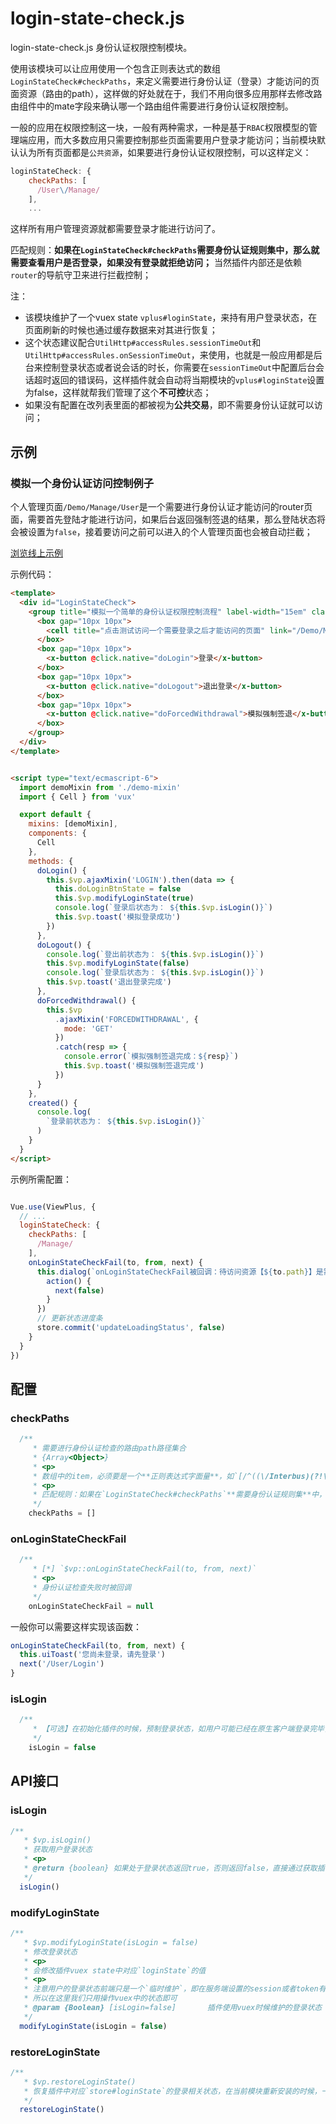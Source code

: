 # login-state-check.js

login-state-check.js 身份认证权限控制模块。

使用该模块可以让应用使用一个包含正则表达式的数组`LoginStateCheck#checkPaths`，来定义需要进行身份认证（登录）才能访问的页面资源（路由的path），这样做的好处就在于，我们不用向很多应用那样去修改路由组件中的mate字段来确认哪一个路由组件需要进行身份认证权限控制。

一般的应用在权限控制这一块，一般有两种需求，一种是基于`RBAC`权限模型的管理端应用，而大多数应用只需要控制那些页面需要用户登录才能访问；当前模块默认认为所有页面都是`公共资源`，如果要进行身份认证权限控制，可以这样定义：

```js
loginStateCheck: {
    checkPaths: [
      /User\/Manage/
    ],
    ...
```
这样所有用户管理资源就都需要登录才能进行访问了。

匹配规则：**如果在`LoginStateCheck#checkPaths`需要身份认证规则集中，那么就需要查看用户是否登录，如果没有登录就拒绝访问；**
当然插件内部还是依赖`router`的导航守卫来进行拦截控制；

注：

+ 该模块维护了一个vuex state `vplus#loginState`，来持有用户登录状态，在页面刷新的时候也通过缓存数据来对其进行恢复；
+ 这个状态建议配合`UtilHttp#accessRules.sessionTimeOut`和`UtilHttp#accessRules.onSessionTimeOut`，来使用，也就是一般应用都是后台来控制登录状态或者说会话的时长，你需要在`sessionTimeOut`中配置后台会话超时返回的错误码，这样插件就会自动将当期模块的`vplus#loginState`设置为false，这样就帮我们管理了这个**不可控**状态；
+ 如果没有配置在改列表里面的都被视为**公共交易**，即不需要身份认证就可以访问；

## 示例

### 模拟一个身份认证访问控制例子

个人管理页面`/Demo/Manage/User`是一个需要进行身份认证才能访问的router页面，需要首先登陆才能进行访问，如果后台返回强制签退的结果，那么登陆状态将会被设置为`false`，接着要访问之前可以进入的个人管理页面也会被自动拦截；

[浏览线上示例](http://vue_viewplus_demo.jiiiiiin.cn/Demo/LoginStateCheck)

示例代码：

```html
<template>
  <div id="LoginStateCheck">
    <group title="模拟一个简单的身份认证权限控制流程" label-width="15em" class="bottom-group">
      <box gap="10px 10px">
        <cell title="点击测试访问一个需要登录之后才能访问的页面" link="/Demo/Manage/User"></cell>
      </box>
      <box gap="10px 10px">
        <x-button @click.native="doLogin">登录</x-button>
      </box>
      <box gap="10px 10px">
        <x-button @click.native="doLogout">退出登录</x-button>
      </box>
      <box gap="10px 10px">
        <x-button @click.native="doForcedWithdrawal">模拟强制签退</x-button>
      </box>
    </group>
  </div>
</template>


<script type="text/ecmascript-6">
  import demoMixin from './demo-mixin'
  import { Cell } from 'vux'

  export default {
    mixins: [demoMixin],
    components: {
      Cell
    },
    methods: {
      doLogin() {
        this.$vp.ajaxMixin('LOGIN').then(data => {
          this.doLoginBtnState = false
          this.$vp.modifyLoginState(true)
          console.log(`登录后状态为： ${this.$vp.isLogin()}`)
          this.$vp.toast('模拟登录成功')
        })
      },
      doLogout() {
        console.log(`登出前状态为： ${this.$vp.isLogin()}`)
        this.$vp.modifyLoginState(false)
        console.log(`登录后状态为： ${this.$vp.isLogin()}`)
        this.$vp.toast('退出登录完成')
      },
      doForcedWithdrawal() {
        this.$vp
          .ajaxMixin('FORCEDWITHDRAWAL', {
            mode: 'GET'
          })
          .catch(resp => {
            console.error(`模拟强制签退完成：${resp}`)
            this.$vp.toast('模拟强制签退完成')
          })
      }
    },
    created() {
      console.log(
        `登录前状态为： ${this.$vp.isLogin()}`
      )
    }
  }
</script>
```

示例所需配置：
```js

Vue.use(ViewPlus, {
  // ...
  loginStateCheck: {
    checkPaths: [
      /Manage/
    ],
    onLoginStateCheckFail(to, from, next) {
      this.dialog(`onLoginStateCheckFail被回调：待访问资源【${to.path}】是需要登录才能访问，请先登录`, {
        action() {
          next(false)
        }
      })
      // 更新状态进度条
      store.commit('updateLoadingStatus', false)
    }
  }
})
```

## 配置

### checkPaths

```js
  /**
     * 需要进行身份认证检查的路由path路径集合
     * {Array<Object>}
     * <p>
     * 数组中的item，必须要是一个**正则表达式字面量**，如`[/^((\/Interbus)(?!\/SubMenu)\/.+)$/]`
     * <p>
     * 匹配规则：如果在`LoginStateCheck#checkPaths`**需要身份认证规则集**中，那么就需要查看用户是否登录，如果没有登录就拒绝访问
     */
    checkPaths = []
```

### onLoginStateCheckFail
```js
  /**
     * [*] `$vp::onLoginStateCheckFail(to, from, next)`
     * <p>
	 * 身份认证检查失败时被回调
     */
    onLoginStateCheckFail = null
```

一般你可以需要这样实现该函数：

```js
onLoginStateCheckFail(to, from, next) {
  this.uiToast('您尚未登录，请先登录')
  next('/User/Login')
}
```

### isLogin

```js
  /**
     * 【可选】在初始化插件的时候，预制登录状态，如用户可能已经在原生客户端登录完毕，故可以通过此配置来初始化用户状态相关信息；
     */
    isLogin = false
```

## API接口

### isLogin

```js
/**
   * $vp.isLogin()
   * 获取用户登录状态
   * <p>
   * @return {boolean} 如果处于登录状态返回true，否则返回false，直接通过获取插件vuex state中对应`loginState`的值
   */
  isLogin()
```

### modifyLoginState

```js
/**
   * $vp.modifyLoginState(isLogin = false)
   * 修改登录状态
   * <p>
   * 会修改插件vuex state中对应`loginState`的值
   * <p>
   * 注意用户的登录状态前端只是一个`临时维护`，即在服务端设置的session或者token有效期到了之后，服务端一般会返回**会话超时**这样的错误，故我们在`util-http`模块还对此作了预留处理，详见`utilHttp#accessRules.onSessionTimeOut`配置
   * 所以在这里我们只用操作vuex中的状态即可
   * @param {Boolean} [isLogin=false]       插件使用vuex时候维护的登录状态
   */
  modifyLoginState(isLogin = false)
```

### restoreLoginState

```js
/**
   * $vp.restoreLoginState()
   * 恢复插件中对应`store#loginState`的登录相关状态，在当前模块重新安装的时候，一般对应就是页面刷新的时候
   */
  restoreLoginState()
```

